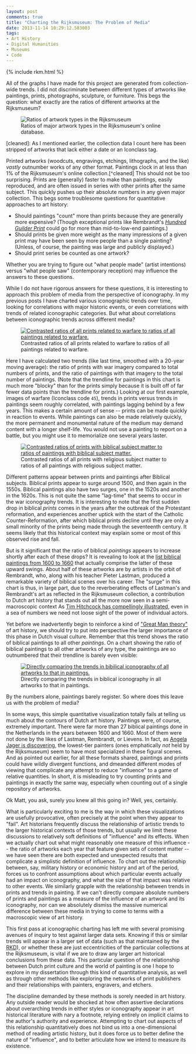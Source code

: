 ```yaml
---
layout: post
comments: true
title: "Charting the Rijksmuseum: The Problem of Media"
date: 2013-11-14 10:29:12.583003
tags:
- Art History
- Digital Humanities
- Museums
- Code
---
```


{% include rkm.html %}

All of the graphs I have made for this project are generated from collection-wide trends.
I did not discriminate between different types of artworks like paintings, prints, photographs, sculpture, or furniture.
This begs the question: what exactly are the ratios of different artworks at the Rijksmuseum?

<figure>
<img src="/assets/images-display/artwork_types.svg" alt="Ratios of artwork types in the Rijksmuseum" />
<figcaption>Ratios of major artwork types in the Rijksmuseum's online database.</figcaption>
</figure>

[cleaned]: As I mentioned earlier, the collection data I count here has been stripped of artworks that lack either a date or an Iconclass tag.

Printed artworks (woodcuts, engravings, etchings, lithographs, and the like) *vastly* outnumber works of any other format.
Paintings clock in at less than 1% of the Rijksmuseum's online collection.[^cleaned]
This should not be too surprising.
Prints are (generally) faster to make than paintings, easily reproduced, and are often issued in series with other prints after the same subject.
This quickly pushes up their absolute numbers in any given major collection.
This begs some troublesome questions for quantitative approaches to art history:

- Should paintings "count" more than prints because they are generally more expensive? (Though exceptional prints like Rembrandt's [*Hundred Guilder Print*](http://en.wikipedia.org/wiki/Hundred_Guilder_Print) could go for more than mid-to-low-end paintings.)
- Should prints be given more weight as the many impressions of a given print may have been seen by more people than a single painting? (Unless, of course, the painting was large and publicly displayed.)
- Should print series be counted as one artwork?

Whether you are trying to figure out "what people made" (artist intentions) versus "what people saw" (contemporary reception) may influence the answers to these questions.

While I do not have rigorous answers for these questions, it is interesting to approach this problem of media from the perspective of iconography.
In my previous posts I have charted various iconographic trends over time, looking for correlations with major historic events, or even correlations with trends of related iconographic categories.
But what about correlations between iconographic trends across different media?

<figure>
<a href="/assets/images-display/war_media.svg"><img src="/assets/images-display/war_media.svg" alt="Contrasted ratios of all prints related to warfare to ratios of all paintings related to warfare." /></a>
<figcaption>Contrasted ratios of all prints related to warfare to ratios of all paintings related to warfare.</figcaption>
</figure>

Here I have calculated two trends (like last time, smoothed with a 20-year moving average): the ratio of prints with war imagery compared to total numbers of prints, and the ratio of paintings with that imagery to the total number of paintings.
(Note that the trendline for paintings in this chart is much more "blocky" than for the prints simply because it is built off of far fewer data points than the trendline for prints.)
Looking at our first example, images of warfare (Iconclass code `45`), trends in prints versus trends in paintings seem roughly correlated, with paintings lagging behind by a few years.
This makes a certain amount of sense -- prints can be made quickly in reaction to events.
While paintings can also be made relatively quickly, the more permanent and monumental nature of the medium may demand content with a longer shelf-life.
You would not use a painting to report on a battle, but you might use it to memorialize one several years laster.

<figure>
<a href="/assets/images-display/bible_media.svg"><img src="/assets/images-display/bible_media.svg" alt="Contrasted ratios of prints with biblical subject matter to ratios of paintings with biblical subject matter." /></a>
<figcaption>Contrasted ratios of all prints with religious subject matter to ratios of all paintings with religious subject matter.</figcaption>
</figure>

Different patterns appear between prints and paintings after Biblical subjects.
Biblical prints appear to surge around 1500, and then again in the 1550s.
Biblical paintings also have two surges, one in the 1520s and another in the 1620s.
This is not quite the same "lag-time" that seems to occur in the war iconography trends.
It is interesting to note that the first sudden drop in biblical *prints* comes in the years after the outbreak of the Protestant reformation, and experiences another uptick with the start of the Catholic Counter-Reformation, after which biblical prints decline until they are only a small minority of the prints being made through the seventeenth century.
It seems likely that this historical context may explain some or most of this observed rise and fall. 

But is it significant that the ratio of biblical *paintings* appears to increase shortly after each of these drops?
It is revealing to look at the [list biblical paintings from 1600 to 1660](/assets/docs/biblical-paintings.html) that actually comprise the latter of these upward swings.
About half of these artworks are by artists in the orbit of Rembrandt, who, along with his teacher Pieter Lastman, produced a remarkable variety of biblical scenes over his career.
The "surge" in this chart is thus, in large part, due to the reverberating effects of Lastman's and Rembrandt's art as reflected in the Rijksmuseum collection, a contribution to Dutch art history that stands out all the more now seen in a semi-macroscopic context
As [Tim Hitchcock has compellingly illustrated][hitchcock], even in a sea of numbers we need not loose sight of the power of individual actors.

Yet before we inadvertently begin to reinforce a kind of ["Great Man theory"](http://en.wikipedia.org/wiki/Great_man_theory) of art history, we should try to put into perspective the larger importance of this phase in Dutch visual culture.
Remember that this trend shows the ratio of biblical paintings to all other *paintings*.
On a chart showing the ratio of biblical paintings to all other artworks of any type, the paintings are so outnumbered that their trendline is barely even visible:

<figure>
<a href="/assets/images-display/bible_paintings_media.svg"><img src="/assets/images-display/bible_paintings_media.svg" alt="Directly comparing the trends in bibilical iconography of all artworks to that in paintings." /></a>
<figcaption>Directly comparing the trends in biblical iconography in all artworks to that in paintings.</figcaption>
</figure>

By the numbers alone, paintings barely register.
So where does this leave us with the problem of media?

In some ways, this simple quantitative visualization totally fails at telling us much about the contours of Dutch art history.
Paintings were, of course, extremely important.
There were far more than 27 biblical paintings done in the Netherlands in the years between 1600 and 1660.
Most of them were not done by the likes of Lastman, Rembrandt, or Lievens.
In fact, as [Angela Jager is discovering](/2013/10/30/sixteenth-century.html), the lowest-tier painters (ones emphatically *not* held by the Rijksmuseum) seem to have most specialized in these figural scenes.
And as pointed out earlier, for all these formats shared, paintings and prints could have wildly divergent functions, and dmeanded different modes of viewing that complicate any attempt to reduce "influence" to a game of relative quantities.
In short, it is misleading to try counting prints and paintings in exactly the same way, especially when counting out of a single repository of artworks.

Ok Matt, you ask, surely you knew all this going in?
Well, yes, certainly.

What is particularly exciting to me is the way in which these visualizations are usefully provocative, often precisely at the point when they appear to "fail".
Art historians frequently discuss the relationship of artistic trends to the larger historical contexts of those trends, but usually we limit these discussions to relatively soft definitions of "influence" and its effects.
When we actually chart out what might reasonably one measure of this influence -- the ratio of artworks each year that feature given sets of content matter -- we have seen there are both expected and unexpected results that complicate a simplistic definition of influence.
To chart out the relationship between, say, military history or economic history and art of the period, forces us to confront assumptions about which particular events actually had an impact on iconography, and what the size of that impact was relative to other events.
We similarly grapple with the relationship between trends in prints and trends in painting.
If we can't directly compare absolute numbers of prints and paintings as a measure of the influence of an artwork and its iconography, nor can we absolutely dismiss the massive numerical difference between these media in trying to come to terms with a macroscopic view of art history.

This first pass at iconographic charting has left me with several promising avenues of inquiry to test against larger data sets.
Knowing if this or similar trends will appear in a larger set of data (such as that maintained by the [RKD](www.rkd.nl)), or whether these are just eccentricities of the particular collections at the Rijksmuseum, is vital if we are to draw any larger art historical conclusions from these data.
This particular question of the relationship between Dutch print culture and the world of painting is one I hope to explore in my dissertation through this kind of quantitative analysis, as well as through other methods like exploring the networks of print publishers and their relationships with painters, engravers, and etchers.


The discipline demanded by these methods is sorely needed in art history.
Any outside reader would be shocked at how often assertive declarations about overarching trends in either styles or iconography appear in art historical literature with nary a footnote, relying entirely on implicit claims to the author's authority and experience.
Attempting to chart out aspects of this relationship quantitatively does not bind us into a one-dimensional method of reading artistic history, but it does force us to better define the nature of "influence", and to better articulate how we intend to measure its existence.










[hitchcock]: http://historyonics.blogspot.com/2013/12/big-data-for-dead-people-digital.html
